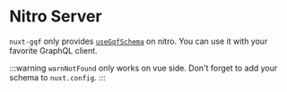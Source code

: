 # Nitro Server

`nuxt-gqf` only provides [`useGqfSchema`](./schema) on nitro. You can use it with your favorite GraphQL client.

:::warning
`warnNotFound` only works on vue side. Don't forget to add your schema to `nuxt.config`.
:::
